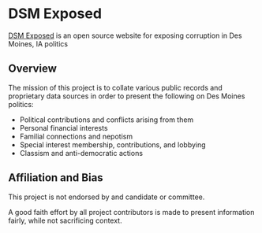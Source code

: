 # DSM Exposed
[DSM Exposed](https://dsm.exposed) is an open source website for exposing corruption in Des Moines, IA politics

## Overview

The mission of this project is to collate various public records and proprietary data sources in order to present the following on Des Moines politics:

- Political contributions and conflicts arising from them
- Personal financial interests
- Familial connections and nepotism
- Special interest membership, contributions, and lobbying
- Classism and anti-democratic actions

## Affiliation and Bias

This project is not endorsed by and candidate or committee. 

A good faith effort by all project contributors is made to present information fairly, while not sacrificing context.
